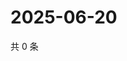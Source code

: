 # 2025-06-20

共 0 条

<!-- BEGIN ZHIHUVIDEO -->
<!-- 最后更新时间 Fri Jun 20 2025 18:12:24 GMT+0800 (China Standard Time) -->

<!-- END ZHIHUVIDEO -->
